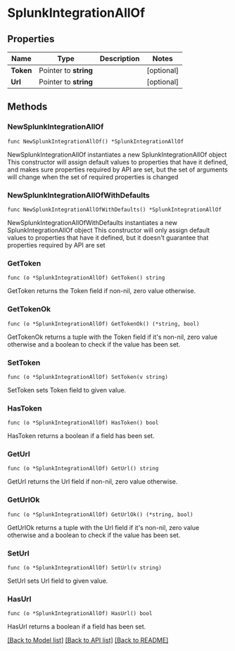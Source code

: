 # SplunkIntegrationAllOf

## Properties

Name | Type | Description | Notes
------------ | ------------- | ------------- | -------------
**Token** | Pointer to **string** |  | [optional] 
**Url** | Pointer to **string** |  | [optional] 

## Methods

### NewSplunkIntegrationAllOf

`func NewSplunkIntegrationAllOf() *SplunkIntegrationAllOf`

NewSplunkIntegrationAllOf instantiates a new SplunkIntegrationAllOf object
This constructor will assign default values to properties that have it defined,
and makes sure properties required by API are set, but the set of arguments
will change when the set of required properties is changed

### NewSplunkIntegrationAllOfWithDefaults

`func NewSplunkIntegrationAllOfWithDefaults() *SplunkIntegrationAllOf`

NewSplunkIntegrationAllOfWithDefaults instantiates a new SplunkIntegrationAllOf object
This constructor will only assign default values to properties that have it defined,
but it doesn't guarantee that properties required by API are set

### GetToken

`func (o *SplunkIntegrationAllOf) GetToken() string`

GetToken returns the Token field if non-nil, zero value otherwise.

### GetTokenOk

`func (o *SplunkIntegrationAllOf) GetTokenOk() (*string, bool)`

GetTokenOk returns a tuple with the Token field if it's non-nil, zero value otherwise
and a boolean to check if the value has been set.

### SetToken

`func (o *SplunkIntegrationAllOf) SetToken(v string)`

SetToken sets Token field to given value.

### HasToken

`func (o *SplunkIntegrationAllOf) HasToken() bool`

HasToken returns a boolean if a field has been set.

### GetUrl

`func (o *SplunkIntegrationAllOf) GetUrl() string`

GetUrl returns the Url field if non-nil, zero value otherwise.

### GetUrlOk

`func (o *SplunkIntegrationAllOf) GetUrlOk() (*string, bool)`

GetUrlOk returns a tuple with the Url field if it's non-nil, zero value otherwise
and a boolean to check if the value has been set.

### SetUrl

`func (o *SplunkIntegrationAllOf) SetUrl(v string)`

SetUrl sets Url field to given value.

### HasUrl

`func (o *SplunkIntegrationAllOf) HasUrl() bool`

HasUrl returns a boolean if a field has been set.


[[Back to Model list]](../README.md#documentation-for-models) [[Back to API list]](../README.md#documentation-for-api-endpoints) [[Back to README]](../README.md)


